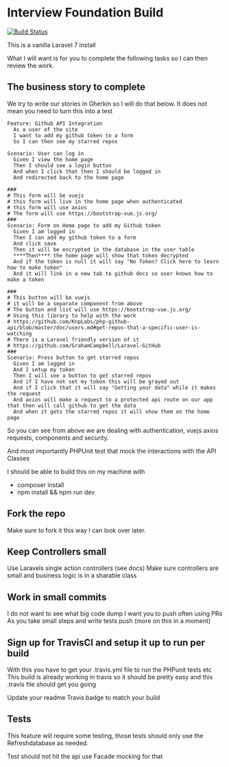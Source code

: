 # Interview Foundation Build


[![Build Status](https://travis-ci.org/alnutile/interview_foundation.svg?branch=master)](https://travis-ci.org/alnutile/interview_foundation)

This is a vanilla Laravel 7 install

What I will want is for you to complete the following tasks so I can then review the work.


## The business story to complete

We try to write our stories in Gherkin so I will do that below. It does not mean
you need to turn this into a test

```
Feature: Github API Integration
  As a user of the site
  I want to add my github token to a form
  So I can then see my starred repos

Scenario: User can log in
  Given I view the home page
  Then I should see a login button
  And when I click that then I should be logged in
  And redirected back to the home page

###
# This form will be vuejs
# this form will live in the home page when authenticated
# this form will use axios
# The form will use https://bootstrap-vue.js.org/
###
Scenario: Form on Home page to add my Github token
  Given I am logged in
  Then I can add my github token to a form
  And click save
  Then it will be encrypted in the database in the user table
  ****Then**** the home page will show that token decrypted
  And if the token is null it will say "No Token? Click here to learn how to make token"
  And it will link in a new tab to github docs so user knows how to make a token

###
# This button will be vuejs
# it will be a separate component from above
# The button and list will use https://bootstrap-vue.js.org/
# Using this library to help with the work
# https://github.com/KnpLabs/php-github-api/blob/master/doc/users.md#get-repos-that-a-specific-user-is-watching
# There is a Laravel friendly version of it
# https://github.com/GrahamCampbell/Laravel-GitHub
###
Scenario: Press button to get starred repos
  Given I am logged in
  And I setup my token
  Then I will see a button to get starred repos
  And if I have not set my token this will be grayed out
  And if I click that it will say "Getting your data" while it makes the request
  And axios will make a request to a protected api route on our app that then will call github to get the data
  And when it gets the starred repos it will show them on the home page
```

So you can see from above we are dealing with authentication, vuejs
axios requests, components and security.

And most importantly PHPUnit test that mock the interactions with the API Classes

I should be able to build this on my machine with

  * composer install
  * npm install && npm run dev


## Fork the repo
Make sure to fork it this way I can look over later.

## Keep Controllers small
Use Laravels single action controllers (see docs)
Make sure controllers are small and business logic is in a sharable class


## Work in small commits
I do not want to see what big code dump I want you to push often using PRs
As you take small steps and write tests push (more on this in a moment)


## Sign up for TravisCI and setup it up to run per build
With this you have to get your .travis.yml file to run the PHPunit tests etc
This build is already working in travis so it should be pretty easy and this .travis
file should get you going

Update your readme Travis badge to match your build

## Tests
This feature will require some testing, those tests should only use the
Refreshdatabase as needed.

Test should not hit the api use Facade mocking for that

